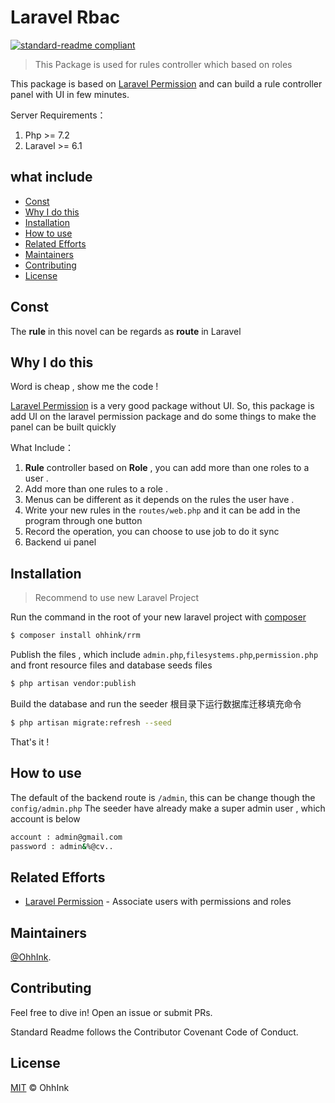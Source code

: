 # Laravel Rbac
[![standard-readme compliant](https://img.shields.io/badge/readme%20style-standard-brightgreen.svg?style=flat-square)](https://github.com/RichardLitt/standard-readme)

> This Package is used for rules controller which based on roles

This package is based on [Laravel Permission](https://github.com/spatie/laravel-permission.git) and can build a rule controller panel with UI in few minutes.

Server Requirements：

1. Php >= 7.2
2. Laravel >= 6.1

## what include

- [Const](#Const)
- [Why I do this](#Why-I-do-this)
- [Installation](#Installation)
- [How to use](#How-to-use)
- [Related Efforts](#Related-Efforts)
- [Maintainers](#Maintainers)
- [Contributing](#Contributing)
- [License](#License)

## Const
The **rule** in this novel can be regards as **route** in Laravel

## Why I do this

Word is cheap , show me the code !

[Laravel Permission](https://github.com/spatie/laravel-permission.git) is a very good package without UI. So, this package is add UI on the laravel permission package and do some things to make the panel can be built quickly

What Include：

1. **Rule** controller based on **Role** , you can add more than one roles to a user .
2. Add more than one rules to a role .
3. Menus can be different as it depends on the rules the user have .
4. Write your new rules in the `routes/web.php` and it can be add in the program through one button
5. Record the operation, you can choose to use job to do it sync
6. Backend ui panel

## Installation
> Recommend to use new Laravel Project

Run the command in the root of your new laravel project with [composer](https://getcomposer.org/)
```sh
$ composer install ohhink/rrm
```

Publish the files , which include `admin.php`,`filesystems.php`,`permission.php` and front resource files and database seeds files
```sh
$ php artisan vendor:publish
```

Build the database and run the seeder
根目录下运行数据库迁移填充命令
```sh
$ php artisan migrate:refresh --seed
```

That's it !

## How to use

The default of the backend route is `/admin`, this can be change though the `config/admin.php`
The seeder have already make a super admin user , which account is below
```sh
account : admin@gmail.com
password : admin&%@cv..
```

## Related Efforts

- [Laravel Permission](https://github.com/spatie/laravel-permission.git) - Associate users with permissions and roles

## Maintainers

[@OhhInk](https://github.com/ouhaohan8023).

## Contributing

Feel free to dive in! Open an issue or submit PRs.

Standard Readme follows the Contributor Covenant Code of Conduct.

## License

[MIT](LICENSE) © OhhInk
